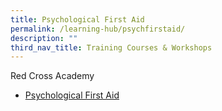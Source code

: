 ```yaml
---
title: Psychological First Aid
permalink: /learning-hub/psychfirstaid/
description: ""
third_nav_title: Training Courses & Workshops
---
```

Red Cross Academy

*   [Psychological First Aid](https://www.redcross.sg/get-trained/psychological-first-aid.html)